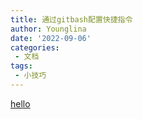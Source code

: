 ```yaml
---
title: 通过gitbash配置快捷指令
author: Younglina
date: '2022-09-06'
categories:
 - 文档
tags:
 - 小技巧
---
```


[hello](/CSS/test)